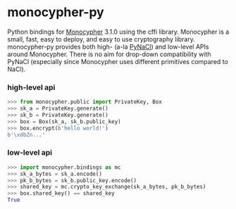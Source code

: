 # monocypher-py

Python bindings for [Monocypher](https://monocypher.org/) 3.1.0 using the cffi library.
Monocypher is a small, fast, easy to deploy, and easy to use cryptography library.
monocypher-py provides both high- (a-la [PyNaCl](https://pynacl.readthedocs.io/en/stable/))
and low-level APIs around Monocypher.
There is no aim for drop-down compatibility with PyNaCl (especially since Monocypher uses
different primitives compared to NaCl).

### high-level api

```python
>>> from monocypher.public import PrivateKey, Box
>>> sk_a = PrivateKey.generate()
>>> sk_b = PrivateKey.generate()
>>> box = Box(sk_a, sk_b.public_key)
>>> box.encrypt(b'hello world!')
b'\xdbZn...'
```

### low-level api

```python
>>> import monocypher.bindings as mc
>>> sk_a_bytes = sk_a.encode()
>>> pk_b_bytes = sk_b.public_key.encode()
>>> shared_key = mc.crypto_key_exchange(sk_a_bytes, pk_b_bytes)
>>> box.shared_key() == shared_key
True
```
